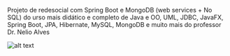 Projeto de redesocial com Spring Boot e MongoDB (web services + No SQL) do urso mais didático e completo de Java e OO, UML, JDBC, JavaFX, Spring Boot, JPA, Hibernate, MySQL, MongoDB e muito mais do professor Dr. Nelio Alves 

![alt text](image.png)